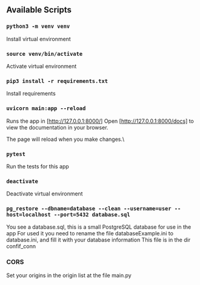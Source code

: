## Available Scripts

### `python3 -m venv venv`
Install virtual environment

### `source venv/bin/activate`
Activate virtual environment


### `pip3 install -r requirements.txt`
Install requirements


### `uvicorn main:app --reload`
Runs the app in [http://127.0.0.1:8000/]
Open [http://127.0.0.1:8000/docs] to view the documentation in your browser.

The page will reload when you make changes.\


### `pytest`
Run the tests for this app


### `deactivate`

Deactivate virtual environment

### `pg_restore --dbname=database --clean --username=user --host=localhost --port=5432 database.sql`
You see a database.sql, this is a small PostgreSQL database for use in the app
For used it you need to rename the file databaseExample.ini to database.ini, and fill it with your database information
This file is in the dir confif_conn

### CORS
Set your origins in the origin list at the file main.py




